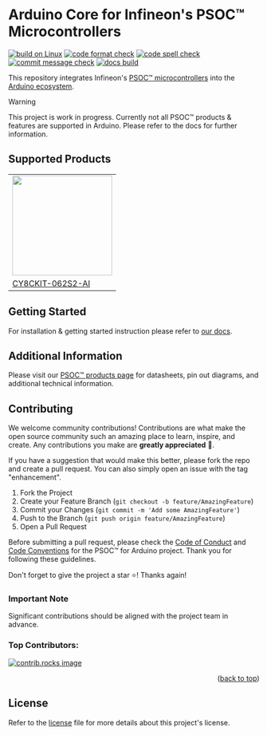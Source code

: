 # Arduino Core for Infineon's PSOC™ Microcontrollers

[![build on Linux](https://github.com/Infineon/arduino-core-psoc/actions/workflows/compile.yml/badge.svg)](https://github.com/Infineon/arduino-core-psoc/actions)
[![code format check](https://github.com/Infineon/arduino-core-psoc/actions/workflows/code_formatting.yml/badge.svg)](https://github.com/Infineon/arduino-core-psoc/actions)
[![code spell check](https://github.com/Infineon/arduino-core-psoc/actions/workflows/codespell.yml/badge.svg)](https://github.com/Infineon/arduino-core-psoc/actions)
[![commit message check](https://github.com/Infineon/arduino-core-psoc/actions/workflows/commit_formatting.yml/badge.svg)](https://github.com/Infineon/arduino-core-psoc/actions)
[![docs build](https://readthedocs.org/projects/arduino-core-psoc/badge/?version=latest)](https://arduino-core-psoc.readthedocs.io/en/latest/?badge=latest)

This repository integrates Infineon's [PSOC™ microcontrollers](https://www.infineon.com/cms/de/product/microcontroller/32-bit-psoc-arm-cortex-microcontroller/) into the [Arduino ecosystem](https://www.arduino.cc/en/main/software).

> [!WARNING]  
> This project is work in progress. Currently not all PSOC™ products & features are supported in Arduino. Please refer to the docs for further information.

## Supported Products

<table>
    <tr>
        <td><img src="https://www.infineon.com/export/sites/default/media/products/Microcontrollers/XMC/CY8CKIT-062S2-AI_KIT.png_2013019694.png" width=200></td>
    </tr>
    <tr>
        <td style="test-align : center"><a href="https://www.infineon.com/cms/en/product/evaluation-boards/cy8ckit-062s2-ai/">CY8CKIT-062S2-AI</a></td>
    </tr>
</table>

## Getting Started

For installation & getting started instruction please refer to [our docs](https://arduino-core-psoc.readthedocs.io/en/latest/).

## Additional Information

Please visit our [PSOC™ products page](https://www.infineon.com/cms/de/product/microcontroller/32-bit-psoc-arm-cortex-microcontroller/) for datasheets, pin out diagrams, and additional technical information.

## Contributing

We welcome community contributions! Contributions are what make the open source community such an amazing place to learn, inspire, and create. Any contributions you make are **greatly appreciated** 👐.

If you have a suggestion that would make this better, please fork the repo and create a pull request. You can also simply open an issue with the tag "enhancement".

1. Fork the Project
2. Create your Feature Branch (`git checkout -b feature/AmazingFeature`)
3. Commit your Changes (`git commit -m 'Add some AmazingFeature'`)
4. Push to the Branch (`git push origin feature/AmazingFeature`)
5. Open a Pull Request

Before submitting a pull request, please check the  [Code of Conduct](https://github.com/Infineon/arduino-core-psoc/blob/main/CODE_OF_CONDUCT.md) and [Code Conventions](https://github.com/Infineon/arduino-core-psoc/blob/main/CODE_CONVENTIONS.md) for the PSOC™ for Arduino project. Thank you for following these guidelines.

Don't forget to give the project a star :star:! Thanks again!

### Important Note

Significant contributions should be aligned with the project team in advance.

### Top Contributors:

<a href="https://github.com/Infineon/arduino-core-psoc/graphs/contributors">
  <img src="https://contrib.rocks/image?repo=Infineon/arduino-core-psoc" alt="contrib.rocks image" />
</a>

<p align="right">(<a href="#readme-top">back to top</a>)</p>

## License
Refer to the [license](LICENSE.md) file for more details about this project's license.

